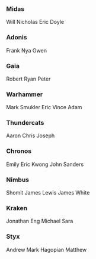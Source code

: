 ### Midas

Will
Nicholas
Eric Doyle

### Adonis

Frank
Nya
Owen

### Gaia

Robert
Ryan
Peter

### Warhammer

Mark Smukler
Eric Vince
Adam

### Thundercats

Aaron
Chris
Joseph

### Chronos

Emily
Eric Kwong
John Sanders

### Nimbus

Shomit
James Lewis
James White

### Kraken

Jonathan Eng
Michael
Sara

### Styx

Andrew
Mark Hagopian
Matthew
